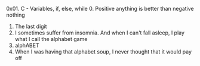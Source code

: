 0x01. C - Variables, if, else, while
0. Positive anything is better than negative nothing 
1. The last digit
2. I sometimes suffer from insomnia. And when I can't fall asleep, I play what I call the alphabet game 
3. alphABET
4. When I was having that alphabet soup, I never thought that it would pay off
